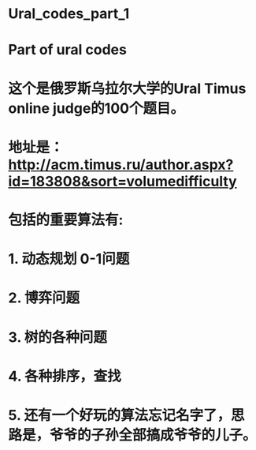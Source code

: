 # Ural_codes_part_1
# Part of ural codes
# 这个是俄罗斯乌拉尔大学的Ural Timus online judge的100个题目。
# 地址是：http://acm.timus.ru/author.aspx?id=183808&sort=volumedifficulty
# 包括的重要算法有:
# 1. 动态规划 0-1问题
# 2. 博弈问题
# 3. 树的各种问题
# 4. 各种排序，查找
# 5. 还有一个好玩的算法忘记名字了，思路是，爷爷的子孙全部搞成爷爷的儿子。
#  
